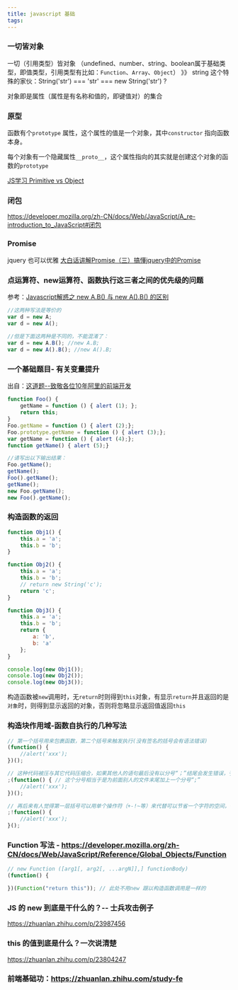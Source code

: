 ```yaml
---
title: javascript 基础
tags:
---
```

### 一切皆对象
一切（引用类型）皆对象 （undefined、number、string、boolean属于基础类型，即值类型，引用类型有比如：`Function`、`Array`、`Object`）
》》 string 这个特殊的家伙：String('str') === 'str' === new String('str') ? 

对象即是属性（属性是有名称和值的，即键值对）的集合

### 原型
函数有个`prototype` 属性，这个属性的值是一个对象，其中`constructor` 指向函数本身。

每个对象有一个隐藏属性`__proto__`，这个属性指向的其实就是创建这个对象的函数的`prototype`

[JS学习 Primitive vs Object](http://hackjutsu.com/2016/11/17/JS%E5%AD%A6%E4%B9%A0%20Primitive%20vs%20Object/)

### 闭包
https://developer.mozilla.org/zh-CN/docs/Web/JavaScript/A_re-introduction_to_JavaScript#闭包

### Promise
jquery 也可以优雅 [大白话讲解Promise（三）搞懂jquery中的Promise](http://www.cnblogs.com/lvdabao/p/jquery-deferred.html)

### 点运算符、new运算符、函数执行这三者之间的优先级的问题
参考：[Javascript解惑之 new A.B() 与 new A().B() 的区别](http://blog.csdn.net/cuixiping/article/details/15037061)
```javascript
//这两种写法是等价的  
var d = new A;  
var d = new A();  
  
//但是下面这两种是不同的，不能混淆了：  
var d = new A.B(); //new A.B;  
var d = new A().B(); //new A().B;  
```

###  一个基础题目- 有关变量提升
出自：[这道题--致敬各位10年阿里的前端开发](https://juejin.im/post/58fdb0ddda2f60005dcb4bc1)
```javascript
function Foo() {
    getName = function () { alert (1); };
    return this;
}
Foo.getName = function () { alert (2);};
Foo.prototype.getName = function () { alert (3);};
var getName = function () { alert (4);};
function getName() { alert (5);}

//请写出以下输出结果：
Foo.getName();
getName();
Foo().getName();
getName();
new Foo.getName();
new Foo().getName();
```

### 构造函数的返回
```javascript
function Obj1() {
    this.a = 'a';
    this.b = 'b';
}

function Obj2() {
    this.a = 'a';
    this.b = 'b';
    // return new String('c');
    return 'c';
}

function Obj3() {
    this.a = 'a';
    this.b = 'b';
    return {
        a: 'b',
        b: 'a'
    };
}

console.log(new Obj1());
console.log(new Obj2());
console.log(new Obj3());
```
构造函数被`new`调用时，无`return`时则得到`this`对象，有显示`return`并且返回的是`对象`时，则得到显示返回的对象，否则将忽略显示返回值返回`this`

### 构造块作用域-函数自执行的几种写法
```javascript
// 第一个括号用来包裹函数，第二个括号来触发执行(没有签名的括号会有语法错误)
(function() {
    //alert('xxx');
})();

// 这种代码被压与其它代码压缩合，如果其他人的语句最后没有以分号“；”结尾会发生错误，于是又了以下这种优化：
;(function() { // 这个分号相当于是为前面别人的文件末尾加上一个分号“;”
    //alert('xxx');
})();

// 再后来有人觉得第一层括号可以用单个操作符（+-!~等）来代替可以节省一个字符的空间，于是就有了：
;!function() {
    //alert('xxx');
}();
```

### Function 写法 - https://developer.mozilla.org/zh-CN/docs/Web/JavaScript/Reference/Global_Objects/Function
```javascript
// new Function ([arg1[, arg2[, ...argN]],] functionBody)
(function() {

})(Function("return this")); // 此处不用new 跟以构造函数调用是一样的
``` 

### JS 的 new 到底是干什么的？-- 士兵攻击例子
https://zhuanlan.zhihu.com/p/23987456

### this 的值到底是什么？一次说清楚
https://zhuanlan.zhihu.com/p/23804247

### 前端基础功：https://zhuanlan.zhihu.com/study-fe